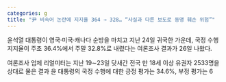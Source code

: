 ```yaml
---
categories: g
title: "尹 비속어 논란에 지지율 364 → 328… “사실과 다른 보도로 동맹 훼손 위험”"
---
```

  윤석열 대통령이 영국·미국·캐나다 순방을 마치고 지난 24일 귀국한 가운데, 국정 수행 지지율이 주초 36.4%에서 주말 32.8%로 내렸다는 여론조사 결과가 26일 나왔다.
 
여론조사 업체 리얼미터는 지난 19∼23일 닷새간 전국 만 18세 이상 유권자 2533명을 상대로 물은 결과 윤 대통령의 국정 수행에 대한 긍정 평가는 34.6%, 부정 평가는 6